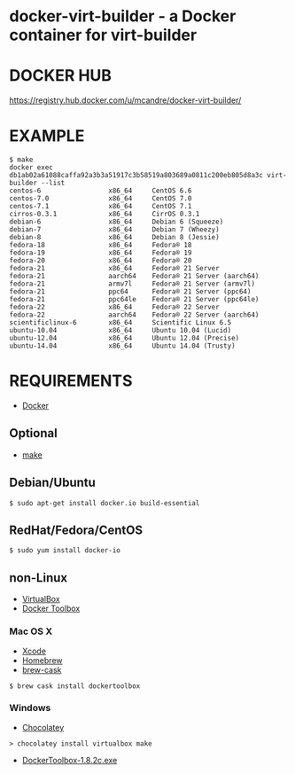 # docker-virt-builder - a Docker container for virt-builder

# DOCKER HUB

https://registry.hub.docker.com/u/mcandre/docker-virt-builder/

# EXAMPLE

```
$ make
docker exec db1ab02a61088caffa92a3b3a51917c3b58519a803689a0811c200eb805d8a3c virt-builder --list
centos-6                 x86_64     CentOS 6.6
centos-7.0               x86_64     CentOS 7.0
centos-7.1               x86_64     CentOS 7.1
cirros-0.3.1             x86_64     CirrOS 0.3.1
debian-6                 x86_64     Debian 6 (Squeeze)
debian-7                 x86_64     Debian 7 (Wheezy)
debian-8                 x86_64     Debian 8 (Jessie)
fedora-18                x86_64     Fedora® 18
fedora-19                x86_64     Fedora® 19
fedora-20                x86_64     Fedora® 20
fedora-21                x86_64     Fedora® 21 Server
fedora-21                aarch64    Fedora® 21 Server (aarch64)
fedora-21                armv7l     Fedora® 21 Server (armv7l)
fedora-21                ppc64      Fedora® 21 Server (ppc64)
fedora-21                ppc64le    Fedora® 21 Server (ppc64le)
fedora-22                x86_64     Fedora® 22 Server
fedora-22                aarch64    Fedora® 22 Server (aarch64)
scientificlinux-6        x86_64     Scientific Linux 6.5
ubuntu-10.04             x86_64     Ubuntu 10.04 (Lucid)
ubuntu-12.04             x86_64     Ubuntu 12.04 (Precise)
ubuntu-14.04             x86_64     Ubuntu 14.04 (Trusty)
```

# REQUIREMENTS

* [Docker](https://www.docker.com/)

## Optional

* [make](http://www.gnu.org/software/make/)

## Debian/Ubuntu

```
$ sudo apt-get install docker.io build-essential
```

## RedHat/Fedora/CentOS

```
$ sudo yum install docker-io
```

## non-Linux

* [VirtualBox](https://www.virtualbox.org/)
* [Docker Toolbox](https://www.docker.com/toolbox)

### Mac OS X

* [Xcode](http://itunes.apple.com/us/app/xcode/id497799835?ls=1&mt=12)
* [Homebrew](http://brew.sh/)
* [brew-cask](http://caskroom.io/)

```
$ brew cask install dockertoolbox
```

### Windows

* [Chocolatey](https://chocolatey.org/)

```
> chocolatey install virtualbox make
```

* [DockerToolbox-1.8.2c.exe](https://github.com/docker/toolbox/releases/download/v1.8.2c/DockerToolbox-1.8.2c.exe)
